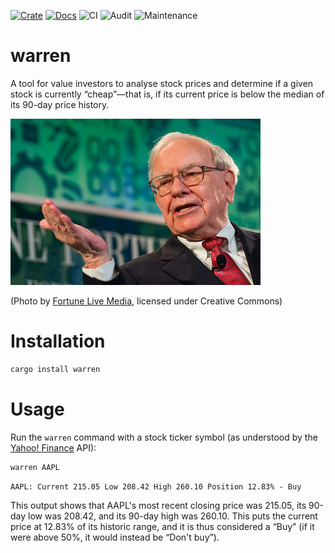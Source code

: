 [![Crate](https://img.shields.io/crates/v/warren.svg)](https://crates.io/crates/warren)
[![Docs](https://docs.rs/warren/badge.svg)](https://docs.rs/warren)
![CI](https://github.com/bitfield/warren/actions/workflows/ci.yml/badge.svg)
![Audit](https://github.com/bitfield/warren/actions/workflows/audit.yml/badge.svg)
![Maintenance](https://img.shields.io/badge/maintenance-actively--developed-brightgreen.svg)

# warren

A tool for value investors to analyse stock prices and determine if a given stock is currently “cheap”—that is, if its current price is below the median of its 90-day price history.

![](warren.jpg)

(Photo by [Fortune Live Media](https://www.flickr.com/photos/fortunelivemedia/10311228024), licensed under Creative Commons)

# Installation

```sh
cargo install warren
```

# Usage

Run the `warren` command with a stock ticker symbol (as understood by the [Yahoo! Finance](https://finance.yahoo.com/lookup/) API):

```sh
warren AAPL
```

```
AAPL: Current 215.05 Low 208.42 High 260.10 Position 12.83% - Buy
```

This output shows that AAPL's most recent closing price was 215.05, its 90-day low was 208.42, and its 90-day high was 260.10. This puts the current price at 12.83% of its historic range, and it is thus considered a “Buy” (if it were above 50%, it would instead be “Don't buy”).
